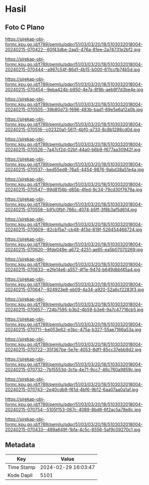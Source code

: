 # Hasil

## Foto C Plano

https://sirekap-obj-formc.kpu.go.id/f789/pemilu/pdpr/51/03/03/20/18/5103032018004-20240215-070422--60f43dbe-2aa5-476a-81ee-2a74731e2bf2.jpg

https://sirekap-obj-formc.kpu.go.id/f789/pemilu/pdpr/51/03/03/20/18/5103032018004-20240215-070444--a967c54f-86d1-4b15-b000-611ccfb74b5d.jpg

https://sirekap-obj-formc.kpu.go.id/f789/pemilu/pdpr/51/03/03/20/18/5103032018004-20240215-070454--9eba424b-b950-4e7a-8f8b-aeb9f7d3be4e.jpg

https://sirekap-obj-formc.kpu.go.id/f789/pemilu/pdpr/51/03/03/20/18/5103032018004-20240215-070505--39b80d73-f696-483b-bad1-69e5e6a12a0b.jpg

https://sirekap-obj-formc.kpu.go.id/f789/pemilu/pdpr/51/03/03/20/18/5103032018004-20240215-070516--c02320a1-5611-4bf0-a733-8c8b1298cd0d.jpg

https://sirekap-obj-formc.kpu.go.id/f789/pemilu/pdpr/51/03/03/20/18/5103032018004-20240215-070526--7a47cf2d-02bf-44a0-b6b9-f677aa30942f.jpg

https://sirekap-obj-formc.kpu.go.id/f789/pemilu/pdpr/51/03/03/20/18/5103032018004-20240215-070537--bed55ed8-76a5-4454-9876-9abd38a51e4a.jpg

https://sirekap-obj-formc.kpu.go.id/f789/pemilu/pdpr/51/03/03/20/18/5103032018004-20240215-070547--99d8156b-d65b-4fed-9c34-79cd30f7679a.jpg

https://sirekap-obj-formc.kpu.go.id/f789/pemilu/pdpr/51/03/03/20/18/5103032018004-20240215-070558--b91c0fbf-766c-4074-b5ff-3f8b3af5d614.jpg

https://sirekap-obj-formc.kpu.go.id/f789/pemilu/pdpr/51/03/03/20/18/5103032018004-20240215-070609--82cb15a7-cb48-4f3d-819f-526454466724.jpg

https://sirekap-obj-formc.kpu.go.id/f789/pemilu/pdpr/51/03/03/20/18/5103032018004-20240215-070620--9fde049e-a672-4251-ae65-ea5b07070269.jpg

https://sirekap-obj-formc.kpu.go.id/f789/pemilu/pdpr/51/03/03/20/18/5103032018004-20240215-070633--e2fe14e6-a557-4f1e-947d-b649dbbf45a4.jpg

https://sirekap-obj-formc.kpu.go.id/f789/pemilu/pdpr/51/03/03/20/18/5103032018004-20240215-070647--924923e8-eb09-4a34-a920-52a6cf2283f3.jpg

https://sirekap-obj-formc.kpu.go.id/f789/pemilu/pdpr/51/03/03/20/18/5103032018004-20240215-070657--724b7595-b3b2-4b59-b3e6-9a7c47716cb5.jpg

https://sirekap-obj-formc.kpu.go.id/f789/pemilu/pdpr/51/03/03/20/18/5103032018004-20240215-070711--be053e62-e3bc-475a-b327-55ae7166a53a.jpg

https://sirekap-obj-formc.kpu.go.id/f789/pemilu/pdpr/51/03/03/20/18/5103032018004-20240215-070722--35f367be-5e7e-4053-8df1-85cc37ebb9d2.jpg

https://sirekap-obj-formc.kpu.go.id/f789/pemilu/pdpr/51/03/03/20/18/5103032018004-20240215-070732--7b15553d-3cfa-4e71-9cc7-46c760a9859c.jpg

https://sirekap-obj-formc.kpu.go.id/f789/pemilu/pdpr/51/03/03/20/18/5103032018004-20240215-070743--2e40cdb9-f61d-4bf6-9b12-6aa07aa0a1af.jpg

https://sirekap-obj-formc.kpu.go.id/f789/pemilu/pdpr/51/03/03/20/18/5103032018004-20240215-070754--5105f153-067c-4089-8bd6-6f2ac5a78e8c.jpg

https://sirekap-obj-formc.kpu.go.id/f789/pemilu/pdpr/51/03/03/20/18/5103032018004-20240215-070433--489a649f-1bfa-4c5c-8556-5af9c09270c1.jpg


## Metadata

| Key        | Value               |
| ---------- | ------------------- |
| Time Stamp | 2024-02-29 16:03:47 |
| Kode Dapil | 5101                |



